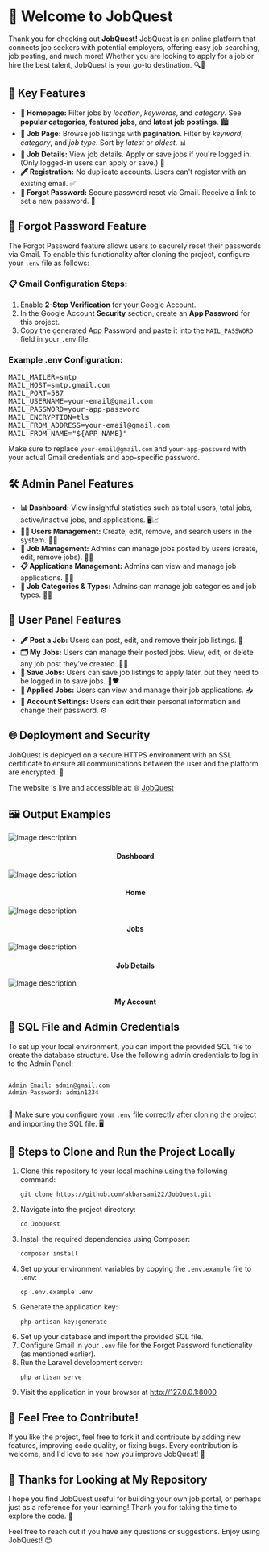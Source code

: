 
<body>
  <h1>🚀 Welcome to JobQuest</h1>
  
  <p>Thank you for checking out <b>JobQuest!</b> JobQuest is an online platform that connects job seekers with potential employers, offering easy job searching, job posting, and much more! Whether you are looking to apply for a job or hire the best talent, JobQuest is your go-to destination. 🔍💼</p>
  
  <h2>🔧 Key Features</h2>
<ul>
  <li><strong>📍 Homepage:</strong> Filter jobs by <em>location</em>, <em>keywords</em>, and <em>category</em>. See <strong>popular categories</strong>, <strong>featured jobs</strong>, and <strong>latest job postings</strong>. 🏙️</li>
  
  <li><strong>💼 Job Page:</strong> Browse job listings with <strong>pagination</strong>. Filter by <em>keyword</em>, <em>category</em>, and <em>job type</em>. Sort by <em>latest</em> or <em>oldest</em>. 📊</li>
  
  <li><strong>📝 Job Details:</strong> View job details. Apply or save jobs if you're logged in. (Only logged-in users can apply or save.) 💼</li>
  
  <li><strong>🖋️ Registration:</strong> No duplicate accounts. Users can't register with an existing email. ✅</li>
  
  <li><strong>🔑 Forgot Password:</strong> Secure password reset via Gmail. Receive a link to set a new password. 📧</li>
</ul>

<h2>🔑 Forgot Password Feature</h2>
<p>The Forgot Password feature allows users to securely reset their passwords via Gmail. To enable this functionality after cloning the project, configure your <code>.env</code> file as follows:</p>

<h3>📋 Gmail Configuration Steps:</h3>
<ol>
  <li>Enable <strong>2-Step Verification</strong> for your Google Account.</li>
  <li>In the Google Account <strong>Security</strong> section, create an <strong>App Password</strong> for this project.</li>
  <li>Copy the generated App Password and paste it into the <code>MAIL_PASSWORD</code> field in your <code>.env</code> file.</li>
</ol>

<h3>Example .env Configuration:</h3>
<pre>
MAIL_MAILER=smtp
MAIL_HOST=smtp.gmail.com
MAIL_PORT=587
MAIL_USERNAME=your-email@gmail.com
MAIL_PASSWORD=your-app-password
MAIL_ENCRYPTION=tls
MAIL_FROM_ADDRESS=your-email@gmail.com
MAIL_FROM_NAME="${APP_NAME}"
</pre>
<p>Make sure to replace <code>your-email@gmail.com</code> and <code>your-app-password</code> with your actual Gmail credentials and app-specific password.</p>


  <h2>🛠️ Admin Panel Features</h2>
  <ul>
    <li><strong>📊 Dashboard:</strong> View insightful statistics such as total users, total jobs, active/inactive jobs, and applications. 🖥️📈</li>
    <li><strong>👨‍💼 Users Management:</strong> Create, edit, remove, and search users in the system. 🔎👥</li>
    <li><strong>💼 Job Management:</strong> Admins can manage jobs posted by users (create, edit, remove jobs). 📝💼</li>
    <li><strong>📋 Applications Management:</strong> Admins can view and manage job applications. 📩📂</li>
    <li><strong>🔖 Job Categories & Types:</strong> Admins can manage job categories and job types. 📂📑</li>
  </ul>

  <h2>👥 User Panel Features</h2>
  <ul>
    <li><strong>🖋️ Post a Job:</strong> Users can post, edit, and remove their job listings. 🏢</li>
    <li><strong>🗂️ My Jobs:</strong> Users can manage their posted jobs. View, edit, or delete any job post they’ve created. 🧑‍💼</li>
    <li><strong>💾 Save Jobs:</strong> Users can save job listings to apply later, but they need to be logged in to save jobs. 💼❤️</li>
    <li><strong>📑 Applied Jobs:</strong> Users can view and manage their job applications. 📥</li>
    <li><strong>🔧 Account Settings:</strong> Users can edit their personal information and change their password. ⚙️</li>
  </ul>

  <h2>🌐 Deployment and Security</h2>
  <p>JobQuest is deployed on a secure HTTPS environment with an SSL certificate to ensure all communications between the user and the platform are encrypted. 🔐</p>
  <p>The website is live and accessible at: 🌐 <a href="https://jobquest.wuaze.com/" target="_blank">JobQuest</a></p>

  <h2>🖼️ Output Examples</h2>
   <img src="https://github.com/user-attachments/assets/729a7ffe-6100-465f-bce3-c37bab537f69" alt="Image description">
   

   <h4 align="center">Dashboard </h4>
   <img src="https://github.com/user-attachments/assets/42eda61e-c992-4069-9d72-e76ec080b27c" alt="Image description">
   <h4 align="center">Home</h4>
   <img src="https://github.com/user-attachments/assets/bdec7f3e-141e-4474-983a-c15de1490ffb" alt="Image description">
   <h4 align="center">Jobs</h4>
   <img src="https://github.com/user-attachments/assets/c12f2835-4783-476a-9cef-1df03b9c224a" alt="Image description">
    <h4 align="center">Job Details </h4>
     <img src="https://github.com/user-attachments/assets/aed57d5f-3344-44a6-aa68-f9e6234dbb04" alt="Image description">
      <h4 align="center">My Account </h4>
       

  <h2>📁 SQL File and Admin Credentials</h2>
  <p>To set up your local environment, you can import the provided SQL file to create the database structure. Use the following admin credentials to log in to the Admin Panel:</p>
  <pre><code>
Admin Email: admin@gmail.com
Admin Password: admin1234
  </code></pre>
  
  <p>🔑 Make sure you configure your <code>.env</code> file correctly after cloning the project and importing the SQL file. 🖥️</p>

  <h2>🚀 Steps to Clone and Run the Project Locally</h2>
  <ol>
    <li>Clone this repository to your local machine using the following command:</li>
    <pre><code>git clone https://github.com/akbarsami22/JobQuest.git</code></pre>
    <li>Navigate into the project directory:</li>
    <pre><code>cd JobQuest</code></pre>
    <li>Install the required dependencies using Composer:</li>
    <pre><code>composer install</code></pre>
    <li>Set up your environment variables by copying the <code>.env.example</code> file to <code>.env</code>:</li>
    <pre><code>cp .env.example .env</code></pre>
    <li>Generate the application key:</li>
    <pre><code>php artisan key:generate</code></pre>
    <li>Set up your database and import the provided SQL file.</li>
    <li>Configure Gmail in your <code>.env</code> file for the Forgot Password functionality (as mentioned earlier).</li>
    <li>Run the Laravel development server:</li>
    <pre><code>php artisan serve</code></pre>
    <li>Visit the application in your browser at <a href="http://127.0.0.1:8000" target="_blank">http://127.0.0.1:8000</a></li>
  </ol>

  <h2>🙌 Feel Free to Contribute!</h2>
  <p>If you like the project, feel free to fork it and contribute by adding new features, improving code quality, or fixing bugs. Every contribution is welcome, and I'd love to see how you improve JobQuest! 🎉</p>

  <h2>🎉 Thanks for Looking at My Repository</h2>
  <p>I hope you find JobQuest useful for building your own job portal, or perhaps just as a reference for your learning! Thank you for taking the time to explore the code. 🚀</p>

  <p>Feel free to reach out if you have any questions or suggestions. Enjoy using JobQuest! 😊</p>
</body>
